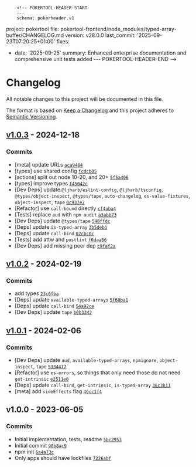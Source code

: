         <!-- POKERTOOL-HEADER-START
        ---
        schema: pokerheader.v1
project: pokertool
file: pokertool-frontend/node_modules/typed-array-buffer/CHANGELOG.md
version: v28.0.0
last_commit: '2025-09-23T07:20:25+01:00'
fixes:
- date: '2025-09-25'
  summary: Enhanced enterprise documentation and comprehensive unit tests added
        ---
        POKERTOOL-HEADER-END -->
# Changelog

All notable changes to this project will be documented in this file.

The format is based on [Keep a Changelog](https://keepachangelog.com/en/1.0.0/)
and this project adheres to [Semantic Versioning](https://semver.org/spec/v2.0.0.html).

## [v1.0.3](https://github.com/inspect-js/typed-array-buffer/compare/v1.0.2...v1.0.3) - 2024-12-18

### Commits

- [meta] update URLs [`aca9484`](https://github.com/inspect-js/typed-array-buffer/commit/aca9484b41f96767408e26e63854b5d86f759de8)
- [types] use shared config [`fcdcb05`](https://github.com/inspect-js/typed-array-buffer/commit/fcdcb05941a771826e1478a77aadd89c582e37cd)
- [actions] split out node 10-20, and 20+ [`5f5a406`](https://github.com/inspect-js/typed-array-buffer/commit/5f5a4067752d7bccecbaa8f6e143863d55197af9)
- [types] improve types [`f45042c`](https://github.com/inspect-js/typed-array-buffer/commit/f45042c07c04007217404d73aa77c26a73885210)
- [Dev Deps] update `@ljharb/eslint-config`, `@ljharb/tsconfig`, `@types/object-inspect`, `@types/tape`, `auto-changelog`, `es-value-fixtures`, `object-inspect`, `tape` [`0c937e7`](https://github.com/inspect-js/typed-array-buffer/commit/0c937e72e93dccc359c08cf1a9ef060e5f5e1a8d)
- [Refactor] use `call-bound` directly [`cf4aba4`](https://github.com/inspect-js/typed-array-buffer/commit/cf4aba4d8c1702ee9130abaf8a6a72907ca96ce0)
- [Tests] replace `aud` with `npm audit` [`a3abb73`](https://github.com/inspect-js/typed-array-buffer/commit/a3abb739300d1de6e88736019d718d831c7a4cca)
- [Dev Deps] update `@types/tape` [`548ffdc`](https://github.com/inspect-js/typed-array-buffer/commit/548ffdc881726b060ac92fc0c59ab0bb150df91f)
- [Deps] update `is-typed-array` [`3b5deb1`](https://github.com/inspect-js/typed-array-buffer/commit/3b5deb191a1c942deced0273b07fe69bc8de39ab)
- [Deps] update `call-bind` [`02cbc0c`](https://github.com/inspect-js/typed-array-buffer/commit/02cbc0cca2f69d81cdeedf7beebae2a5dd9dd4f7)
- [Tests] add attw and `postlint` [`f6daa66`](https://github.com/inspect-js/typed-array-buffer/commit/f6daa6695a69878d845070b90ab0bbf6392ebb03)
- [Dev Deps] add missing peer dep [`c9faf2a`](https://github.com/inspect-js/typed-array-buffer/commit/c9faf2ac04fc78410aeb144405db110fe9b60b6c)

## [v1.0.2](https://github.com/inspect-js/typed-array-buffer/compare/v1.0.1...v1.0.2) - 2024-02-19

### Commits

- add types [`23c6fba`](https://github.com/inspect-js/typed-array-buffer/commit/23c6fba167dbc8c1e9291eed3f68e64a5651075a)
- [Deps] update `available-typed-arrays` [`5f68ba1`](https://github.com/inspect-js/typed-array-buffer/commit/5f68ba1fdcd004af46d529fbb08220de2254cf43)
- [Deps] update `call-bind` [`54a92ce`](https://github.com/inspect-js/typed-array-buffer/commit/54a92ce4caf023c8680ffe64534ba881b78cdc17)
- [Dev Deps] update `tape` [`b0b3342`](https://github.com/inspect-js/typed-array-buffer/commit/b0b3342bcbefae5f3dff01b0e3734b08ca927f58)

## [v1.0.1](https://github.com/inspect-js/typed-array-buffer/compare/v1.0.0...v1.0.1) - 2024-02-06

### Commits

- [Dev Deps] update `aud`, `available-typed-arrays`, `npmignore`, `object-inspect`, `tape` [`5334477`](https://github.com/inspect-js/typed-array-buffer/commit/53344773866f35820dc4deef1aa47ec7890f2b02)
- [Refactor] use `es-errors`, so things that only need those do not need `get-intrinsic` [`e2511e0`](https://github.com/inspect-js/typed-array-buffer/commit/e2511e011a2331bd4a36ad6003a98b1cf766bc26)
- [Deps] update `call-bind`, `get-intrinsic`, `is-typed-array` [`36c3b11`](https://github.com/inspect-js/typed-array-buffer/commit/36c3b11efc9bce98de8bee5f81dcae4305876893)
- [meta] add `sideEffects` flag [`46cc1f4`](https://github.com/inspect-js/typed-array-buffer/commit/46cc1f4a8b8875fc6e84b33182602ec37655bbbd)

## v1.0.0 - 2023-06-05

### Commits

- Initial implementation, tests, readme [`5bc2953`](https://github.com/inspect-js/typed-array-buffer/commit/5bc295337b4310659832fc08699a4d10c2dbbded)
- Initial commit [`98b8ac9`](https://github.com/inspect-js/typed-array-buffer/commit/98b8ac90f407c368effa25d395aeea1d72e1d4b6)
- npm init [`6a4a73c`](https://github.com/inspect-js/typed-array-buffer/commit/6a4a73c66b1f13fd17699c6500a4979003676696)
- Only apps should have lockfiles [`7226abf`](https://github.com/inspect-js/typed-array-buffer/commit/7226abfda329b99dc25526c48740b076d128a7be)
